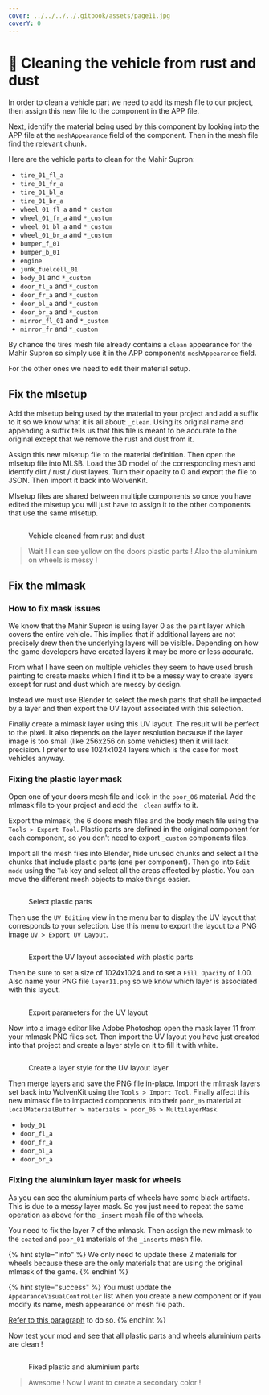 ```yaml
---
cover: ../../../../.gitbook/assets/page11.jpg
coverY: 0
---
```


# 🌇 Cleaning the vehicle from rust and dust

In order to clean a vehicle part we need to add its mesh file to our project, then assign this new file to the component in the APP file.

Next, identify the material being used by this component by looking into the APP file at the `meshAppearance` field of the component. Then in the mesh file find the relevant chunk.

Here are the vehicle parts to clean for the Mahir Supron:

* `tire_01_fl_a`
* `tire_01_fr_a`
* `tire_01_bl_a`
* `tire_01_br_a`
* `wheel_01_fl_a` and `*_custom`
* `wheel_01_fr_a` and `*_custom`
* `wheel_01_bl_a` and `*_custom`
* `wheel_01_br_a` and `*_custom`
* `bumper_f_01`
* `bumper_b_01`
* `engine`
* `junk_fuelcell_01`
* `body_01` and `*_custom`
* `door_fl_a` and `*_custom`
* `door_fr_a` and `*_custom`
* `door_bl_a` and `*_custom`
* `door_br_a` and `*_custom`
* `mirror_fl_01` and `*_custom`
* `mirror_fr` and `*_custom`

By chance the tires mesh file already contains a `clean` appearance for the Mahir Supron so simply use it in the APP components `meshAppearance` field.

For the other ones we need to edit their material setup.

## Fix the mlsetup

Add the mlsetup being used by the material to your project and add a suffix to it so we know what it is all about: `_clean`. Using its original name and appending a suffix tells us that this file is meant to be accurate to the original except that we remove the rust and dust from it.

Assign this new mlsetup file to the material definition. Then open the mlsetup file into MLSB. Load the 3D model of the corresponding mesh and identify dirt / rust / dust layers. Turn their opacity to 0 and export the file to JSON. Then import it back into WolvenKit.

Mlsetup files are shared between multiple components so once you have edited the mlsetup you will just have to assign it to the other components that use the same mlsetup.

<figure><img src="../../../../.gitbook/assets/clean_vehicle (2).png" alt=""><figcaption><p>Vehicle cleaned from rust and dust</p></figcaption></figure>

> Wait ! I can see yellow on the doors plastic parts ! Also the aluminium on wheels is messy !

## Fix the mlmask

### How to fix mask issues

We know that the Mahir Supron is using layer 0 as the paint layer which covers the entire vehicle. This implies that if additional layers are not precisely drew then the underlying layers will be visible. Depending on how the game developers have created layers it may be more or less accurate.

From what I have seen on multiple vehicles they seem to have used brush painting to create masks which I find it to be a messy way to create layers except for rust and dust which are messy by design.

Instead we must use Blender to select the mesh parts that shall be impacted by a layer and then export the UV layout associated with this selection.

Finally create a mlmask layer using this UV layout. The result will be perfect to the pixel. It also depends on the layer resolution because if the layer image is too small (like 256x256 on some vehicles) then it will lack precision. I prefer to use 1024x1024 layers which is the case for most vehicles anyway.

### Fixing the plastic layer mask

Open one of your doors mesh file and look in the `poor_06` material. Add the mlmask file to your project and add the `_clean` suffix to it.&#x20;

Export the mlmask, the 6 doors mesh files and the body mesh file using the `Tools > Export Tool`. Plastic parts are defined in the original component for each component, so you don't need to export `_custom` components files.

Import all the mesh files into Blender, hide unused chunks and select all the chunks that include plastic parts (one per component). Then go into `Edit mode` using the `Tab` key and select all the areas affected by plastic. You can move the different mesh objects to make things easier.

<figure><img src="../../../../.gitbook/assets/image (363).png" alt=""><figcaption><p>Select plastic parts</p></figcaption></figure>

Then use the `UV Editing` view in the menu bar to display the UV layout that corresponds to your selection. Use this menu to export the layout to a PNG image `UV > Export UV Layout`.

<figure><img src="../../../../.gitbook/assets/image (364).png" alt=""><figcaption><p>Export the UV layout associated with plastic parts</p></figcaption></figure>

Then be sure to set a size of 1024x1024 and to set a `Fill Opacity` of 1.00. Also name your PNG file `layer11.png` so we know which layer is associated with this layout.

<figure><img src="../../../../.gitbook/assets/image (360).png" alt=""><figcaption><p>Export parameters for the UV layout</p></figcaption></figure>

Now into a image editor like Adobe Photoshop open the mask layer 11 from your mlmask PNG files set. Then import the UV layout you have just created into that project and create a layer style on it to fill it with white.

<figure><img src="../../../../.gitbook/assets/image (362).png" alt=""><figcaption><p>Create a layer style for the UV layout layer</p></figcaption></figure>

Then merge layers and save the PNG file in-place. Import the mlmask layers set back into WolvenKit using the `Tools > Import Tool`. Finally affect this new mlmask file to impacted components into their `poor_06` material at `localMaterialBuffer > materials > poor_06 > MultilayerMask`.

* `body_01`
* `door_fl_a`
* `door_fr_a`
* `door_bl_a`
* `door_br_a`

### Fixing the aluminium layer mask for wheels

As you can see the aluminium parts of wheels have some black artifacts. This is due to a messy layer mask. So you just need to repeat the same operation as above for the `_insert` mesh file of the wheels.

You need to fix the layer 7 of the mlmask. Then assign the new mlmask to the `coated` and `poor_01` materials of the `_inserts` mesh file.

{% hint style="info" %}
We only need to update these 2 materials for wheels because these are the only materials that are using the original mlmask of the game.
{% endhint %}

{% hint style="success" %}
You must update the `AppearanceVisualController` list when you create a new component or if you modify its name, mesh appearance or mesh file path.

[Refer to this paragraph](creating-a-new-customizable-component.md#update-the-appearancevisualcontroller) to do so.
{% endhint %}

Now test your mod and see that all plastic parts and wheels aluminium parts are clean !

<figure><img src="../../../../.gitbook/assets/photomode_25052024_145020 copie.png" alt=""><figcaption><p>Fixed plastic and aluminium parts</p></figcaption></figure>

> Awesome ! Now I want to create a secondary color !
